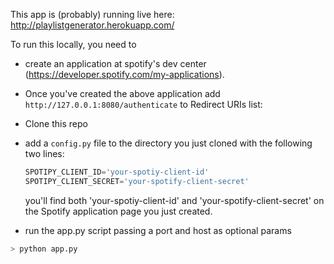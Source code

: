 This app is (probably) running live here: http://playlistgenerator.herokuapp.com/

To run this locally, you need to 

- create an application at spotify's dev center (https://developer.spotify.com/my-applications). 

- Once you've created the above application add `http://127.0.0.1:8080/authenticate` to Redirect URIs list:

- Clone this repo

- add a `config.py` file to the directory you just cloned with the following two lines:
  ```python
  SPOTIPY_CLIENT_ID='your-spotiy-client-id'
  SPOTIPY_CLIENT_SECRET='your-spotify-client-secret'
  ```
  you'll find both 'your-spotiy-client-id' and 'your-spotify-client-secret' on the Spotify application page you just created.

- run the app.py script passing a port and host as optional params
```bash
> python app.py
```
